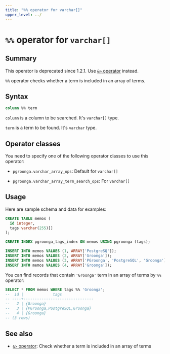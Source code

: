 ```yaml
---
title: "%% operator for varchar[]"
upper_level: ../
---
```


# `%%` operator for `varchar[]`

## Summary

This operator is deprecated since 1.2.1. Use [`&>` operator][contain-term-v2] instead.

`%%` operator checks whether a term is included in an array of terms.

## Syntax

```sql
column %% term
```

`column` is a column to be searched. It's `varchar[]` type.

`term` is a term to be found. It's `varchar` type.

## Operator classes

You need to specify one of the following operator classes to use this operator:

  * `pgroonga.varchar_array_ops`: Default for `varchar[]`

  * `pgroonga.varchar_array_term_search_ops`: For `varchar[]`

## Usage

Here are sample schema and data for examples:

```sql
CREATE TABLE memos (
  id integer,
  tags varchar(255)[]
);

CREATE INDEX pgroonga_tags_index ON memos USING pgroonga (tags);
```

```sql
INSERT INTO memos VALUES (1, ARRAY['PostgreSQ']);
INSERT INTO memos VALUES (2, ARRAY['Groonga']);
INSERT INTO memos VALUES (3, ARRAY['PGroonga', 'PostgreSQL', 'Groonga']);
INSERT INTO memos VALUES (4, ARRAY['Groonga']);
```

You can find records that contain `'Groonga'` term in an array of terms by `%%` operator:

```sql
SELECT * FROM memos WHERE tags %% 'Groonga';
--  id |             tags              
-- ----+-------------------------------
--   2 | {Groonga}
--   3 | {PGroonga,PostgreSQL,Groonga}
--   4 | {Groonga}
-- (3 rows)
```

## See also

  * [`&>` operator][contain-term-v2]: Check whether a term is included in an array of terms

[contain-term-v2]:contain-term-v2.html
